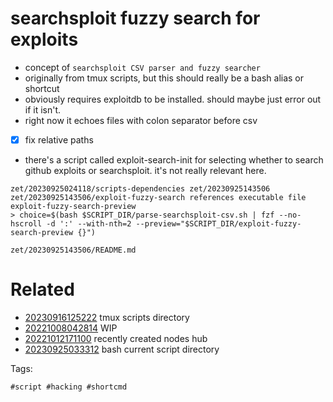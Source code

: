 # searchsploit fuzzy search for exploits

- concept of `searchsploit CSV parser and fuzzy searcher`
- originally from tmux scripts, but this should really be a bash alias or shortcut
- obviously requires exploitdb to be installed. should maybe just error out if it isn't.
- right now it echoes files with colon separator before csv
- [x] fix relative paths
- there's a script called exploit-search-init for selecting whether to search github exploits or searchsploit. it's not really relevant here.

```
zet/20230925024118/scripts-dependencies zet/20230925143506
zet/20230925143506/exploit-fuzzy-search references executable file exploit-fuzzy-search-preview
> choice=$(bash $SCRIPT_DIR/parse-searchsploit-csv.sh | fzf --no-hscroll -d ':' --with-nth=2 --preview="$SCRIPT_DIR/exploit-fuzzy-search-preview {}")
```

` zet/20230925143506/README.md `

# Related

- [20230916125222](/zet/20230916125222/README.md) tmux scripts directory
- [20221008042814](/zet/20221008042814/README.md) WIP
- [20221012171100](/zet/20221012171100/README.md) recently created nodes hub
- [20230925033312](/zet/20230925033312/README.md) bash current script directory

Tags:

    #script #hacking #shortcmd
